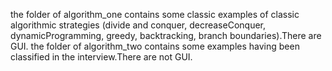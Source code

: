 the folder of algorithm_one contains some classic examples of classic algorithmic strategies (divide and conquer, decreaseConquer, dynamicProgramming, greedy, backtracking, branch boundaries).There are GUI.
the folder of algorithm_two contains some examples having been classified in the interview.There are not GUI.